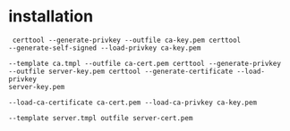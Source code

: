 # installation
<code> certtool --generate-privkey --outfile ca-key.pem
certtool --generate-self-signed --load-privkey ca-key.pem \
--template ca.tmpl --outfile ca-cert.pem
certtool --generate-privkey --outfile server-key.pem
certtool --generate-certificate --load-privkey server-key.pem \
--load-ca-certificate ca-cert.pem --load-ca-privkey ca-key.pem \
--template server.tmpl outfile server-cert.pem
</code>
